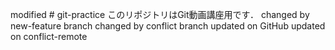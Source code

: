 modified # git-practice
このリポジトリはGit動画講座用です．
changed by new-feature branch 
changed by conflict branch
updated on GitHub
updated on conflict-remote